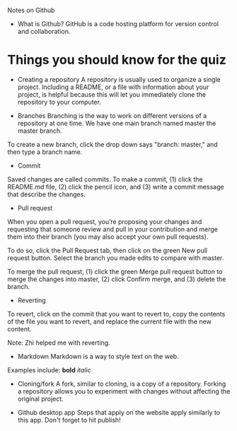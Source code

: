 Notes on Github

* What is Github?
GitHub is a code hosting platform for version control and collaboration.

# Things you should know for the quiz

* Creating a repository
A repository is usually used to organize a single project. Including a README, or a file with information about your project, is helpful because this will let you immediately clone the repository to your computer.

* Branches
Branching is the way to work on different versions of a repository at one time.
We have one main branch named master the master branch.

To create a new branch, click the drop down says "branch: master," and then type a branch name.

* Commit

Saved changes are called commits. To make a commit, (1) click the README.md file, 
(2) click the pencil icon, and (3) write a commit message that describe the changes.

* Pull request

When you open a pull request, you’re proposing your changes and requesting that someone review and pull in your contribution and merge them into their branch (you may also accept your own pull requests).

To do so, click the Pull Request tab, then click on the green New pull request button. Select the branch you made edits to compare with master.

To merge the pull request, (1) click the green Merge pull request button to merge the changes into master, (2) click Confirm merge, and (3) delete the branch.

* Reverting

To revert, click on the commit that you want to revert to, copy the contents of the file you want to revert, and replace the current file with the new content.

Note: Zhi helped me with reverting.

* Markdown
Markdown is a way to style text on the web.

Examples include:
**bold**
*italic*

* Cloning/fork
A fork, similar to cloning, is a copy of a repository. Forking a repository allows you to experiment with changes without affecting the original project.

* Github desktop app
Steps that apply on the website apply similarly to this app. Don't forget to hit publish!

